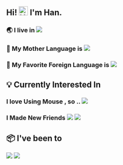 ## Hi! <img src='https://qpluspicture.oss-cn-beijing.aliyuncs.com/6LjjQA/Hi.gif' alt='Hi' width="24"/>  I'm Han.

### :earth_asia: I live in  ![](https://img.shields.io/badge/OS-Linux-informational?style=flat&logo=linux&logoColor=white&color=9cf)
### 🚀 My Mother Language is  ![](https://img.shields.io/badge/Code-Flutter-informational?style=flat&logo=flutter&logoColor=white&color=9cf) 
### 📖 My Favorite Foreign Language is  ![](https://img.shields.io/badge/Code-Golang-informational?style=flat&logo=go&logoColor=white&color=9cf)
## :bulb: Currently Interested In 
### I love Using Mouse , so .. ![](https://img.shields.io/badge/Editor-Vim-informational?style=flat&logo=vim&logoColor=white&color=9cf)  
### I Made New Friends ![](https://img.shields.io/badge/CICD-Fastlane-informational?style=flat&logo=fastlane&logoColor=white&color=9cf) ![](https://img.shields.io/badge/CICD-Jenkins-informational?style=flat&logo=jenkins&logoColor=white&color=9cf) 

## :package: I've been to 
![](https://img.shields.io/badge/Tools-Firebase-informational?style=flat&logo=firebase&logoColor=white&color=9cf)
![](https://img.shields.io/badge/Tools-Docker-informational?style=flat&logo=docker&logoColor=white&color=9cf)


<!-- ## Github Stats -->

<!--[![Top Langs](https://github-readme-stats.vercel.app/api/top-langs/?username=yoehwan)](https://github.com/yoehwan)-->
<!-- [![Han's GitHub stats](https://github-readme-stats.vercel.app/api?username=yoehwan&hide=contribs&show_icons=true)](https://github.com/yoehwan) -->

